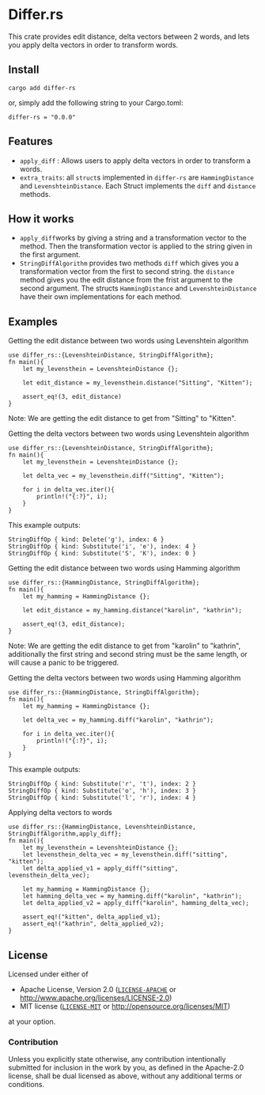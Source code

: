 # Differ.rs
This crate provides edit distance, delta vectors between 2 words, and lets you apply delta vectors in order to transform words.

## Install
```shell
cargo add differ-rs
```
or, simply add the following string to your Cargo.toml:
```
differ-rs = "0.0.0"
```

## Features
* `apply_diff` : Allows users to apply delta vectors in order to transform a words.
* `extra_traits`: all `struct`s implemented in `differ-rs` are `HammingDistance` and `LevenshteinDistance`. Each Struct implements the `diff` and `distance` methods. 

## How it works
* `apply_diff`works by giving a string and a transformation vector to the method. Then the transformation vector is applied to the string given in the first argument.
* `StringDiffAlgorithm` provides two methods `diff` which gives you a transformation vector from the first to second string. the `distance` method gives you the edit distance from the frist argument to the second argument. The structs `HammingDistance` and `LevenshteinDistance` have their own implementations for each method.

## Examples

Getting the edit distance between two words using Levenshtein algorithm 
```
use differ_rs::{LevenshteinDistance, StringDiffAlgorithm};
fn main(){
    let my_levensthein = LevenshteinDistance {};

    let edit_distance = my_levensthein.distance("Sitting", "Kitten");
    
    assert_eq!(3, edit_distance)
}
```
Note: We are getting the edit distance to get from "Sitting" to "Kitten".

Getting the delta vectors between two words using Levenshtein algorithm 
```
use differ_rs::{LevenshteinDistance, StringDiffAlgorithm};
fn main(){
    let my_levensthein = LevenshteinDistance {};

    let delta_vec = my_levensthein.diff("Sitting", "Kitten");
    
    for i in delta_vec.iter(){
        println!("{:?}", i);
    }
}
```

This example outputs:

```text
StringDiffOp { kind: Delete('g'), index: 6 }
StringDiffOp { kind: Substitute('i', 'e'), index: 4 }
StringDiffOp { kind: Substitute('S', 'K'), index: 0 }
```

Getting the edit distance between two words using Hamming algorithm 
```
use differ_rs::{HammingDistance, StringDiffAlgorithm};
fn main(){
    let my_hamming = HammingDistance {};

    let edit_distance = my_hamming.distance("karolin", "kathrin");
    
    assert_eq!(3, edit_distance);
}
```
Note: We are getting the edit distance to get from "karolin" to "kathrin",
additionally the first string and second string must be the same length, or
will cause a panic to be triggered. 


Getting the delta vectors between two words using Hamming algorithm 
```
use differ_rs::{HammingDistance, StringDiffAlgorithm};
fn main(){
    let my_hamming = HammingDistance {};

    let delta_vec = my_hamming.diff("karolin", "kathrin");
    
    for i in delta_vec.iter(){
        println!("{:?}", i);
    }
}
```
This example outputs:

```text
StringDiffOp { kind: Substitute('r', 't'), index: 2 }
StringDiffOp { kind: Substitute('o', 'h'), index: 3 }
StringDiffOp { kind: Substitute('l', 'r'), index: 4 }
```

Applying delta vectors to words
```
use differ_rs::{HammingDistance, LevenshteinDistance, StringDiffAlgorithm,apply_diff};
fn main(){
    let my_levensthein = LevenshteinDistance {};
    let levensthein_delta_vec = my_levensthein.diff("sitting", "kitten");
    let delta_applied_v1 = apply_diff("sitting", levensthein_delta_vec);

    let my_hamming = HammingDistance {};
    let hamming_delta_vec = my_hamming.diff("karolin", "kathrin");
    let delta_applied_v2 = apply_diff("karolin", hamming_delta_vec);

    assert_eq!("kitten", delta_applied_v1);
    assert_eq!("kathrin", delta_applied_v2);
}
```

## License
Licensed under either of
 * Apache License, Version 2.0 ([`LICENSE-APACHE`](LICENSE-APACHE) or http://www.apache.org/licenses/LICENSE-2.0)
 * MIT license ([`LICENSE-MIT`](LICENSE-MIT) or http://opensource.org/licenses/MIT)

at your option.

### Contribution
Unless you explicitly state otherwise, any contribution intentionally submitted for inclusion in the work by you, as defined in the Apache-2.0 license, shall be dual licensed as above, without any additional terms or conditions.
